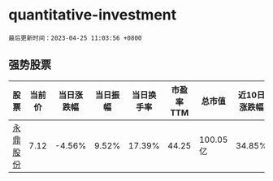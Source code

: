 # quantitative-investment

`最后更新时间：2023-04-25 11:03:56 +0800`

## 强势股票

|股票|当前价|当日涨跌幅|当日振幅|当日换手率|市盈率TTM|总市值|近10日涨跌幅|
|----|----|----|----|----|----|----|----|
|[永鼎股份](https://xueqiu.com/S/SH600105)|7.12|-4.56%|9.52%|17.39%|44.25|100.05亿|34.85%|
